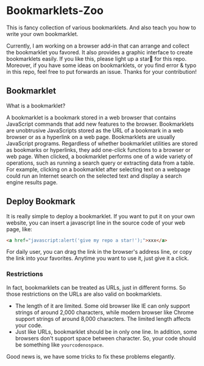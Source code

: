 # Bookmarklets-Zoo

This is fancy collection of various bookmarklets. And also teach you how to write your own bookmarklet.

Currently, I am working on a browser add-in that can arrange and collect the bookmarklet you favored. It also provides a graphic interface to create bookmarklets easily. If you like this, please light up a star🌟 for this repo. Moreover, if you have some ideas on bookmarklets, or you find error & typo in this repo, feel free to put forwards an issue. Thanks for your contribution!

## Bookmarklet

What is a bookmarklet?

A bookmarklet is a bookmark stored in a web browser that contains JavaScript commands that add new features to the browser. Bookmarklets are unobtrusive JavaScripts stored as the URL of a bookmark in a web browser or as a hyperlink on a web page. Bookmarklets are usually JavaScript programs. Regardless of whether bookmarklet utilities are stored as bookmarks or hyperlinks, they add one-click functions to a browser or web page. When clicked, a bookmarklet performs one of a wide variety of operations, such as running a search query or extracting data from a table. For example, clicking on a bookmarklet after selecting text on a webpage could run an Internet search on the selected text and display a search engine results page.

## Deploy Bookmark

It is really simple to deploy a bookmarklet. If you want to put it on your own website, you can insert a javascript line in the source code of your web page, like:
```html
<a href="javascript:alert('give my repo a star!');">xxx</a>
```
For daily user, you can drag the link in the browser's address line, or copy the link into your favorites. Anytime you want to use it, just give it a click.

### Restrictions
In fact, bookmarklets can be treated as URLs, just in different forms. So those restrictions on the URLs are also valid on bookmarklets.

- The length of it are limited. Some old browser like IE can only support strings of around 2,000 characters, while modern browser like Chrome support strings of around 8,000 characters. The limited length affects your code.
- Just like URLs, bookmarklet should be in only one line. In addition, some browsers don't support space between character. So, your code should be something like `yourcodenospace`.

Good news is, we have some tricks to fix these problems elegantly.